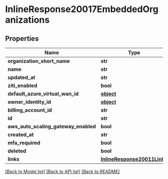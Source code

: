 # InlineResponse20017EmbeddedOrganizations

## Properties
Name | Type | Description | Notes
------------ | ------------- | ------------- | -------------
**organization_short_name** | **str** |  | 
**name** | **str** |  | 
**updated_at** | **str** |  | 
**ziti_enabled** | **bool** |  | 
**default_azure_virtual_wan_id** | [**object**](.md) |  | 
**owner_identity_id** | [**object**](.md) |  | 
**billing_account_id** | **str** |  | 
**id** | **str** |  | 
**aws_auto_scaling_gateway_enabled** | **bool** |  | 
**created_at** | **str** |  | 
**mfa_required** | **bool** |  | 
**deleted** | **bool** |  | 
**links** | [**InlineResponse20011Links**](InlineResponse20011Links.md) |  | 

[[Back to Model list]](../README.md#documentation-for-models) [[Back to API list]](../README.md#documentation-for-api-endpoints) [[Back to README]](../README.md)


